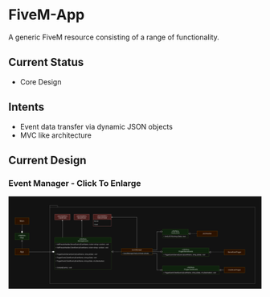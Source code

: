 # FiveM-App

A generic FiveM resource consisting of a range of functionality.

## Current Status

- Core Design

## Intents

- Event data transfer via dynamic JSON objects
- MVC like architecture

## Current Design

### Event Manager - Click To Enlarge

![Event Manager UML Design](https://raw.githubusercontent.com/Matthew-Bowman/FiveM-App/master/Designs/Event%20Manager%20Design.png)
